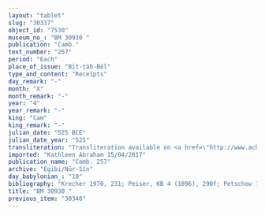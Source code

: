 ```yaml
---
layout: "tablet"
slug: "30337"
object_id: "7530"
museum_no_: "BM 30930 "
publication: "Camb."
text_number: "257"
period: "Each"
place_of_issue: "Bīt-ṭāb-Bēl"
type_and_content: "Receipts"
day_remark: "-"
month: "X"
month_remark: "-"
year: "4"
year_remark: "-"
king: "Cam"
king_remark: "-"
julian_date: "525 BCE"
julian_date_year: "525"
transliteration: "Transliteration available on <a href=\"http://www.achemenet.com/fr/item/?/sources-textuelles/textes-par-langues-et-ecritures/babylonien/archives-egibi/1679610\" target=\"_blank\">Achemenet</a>"
imported: "Kathleen Abraham 15/04/2017"
publication_name: "Camb. 257"
archive: "Egibi/Nūr-Sîn"
day_babylonian_: "10"
bibliography: "Krecher 1970, 231; Peiser, KB 4 (1896), 290f; Petschow 1956 (NBPf.), 170."
title: "BM 30930 "
previous_item: "30340"
---
```

